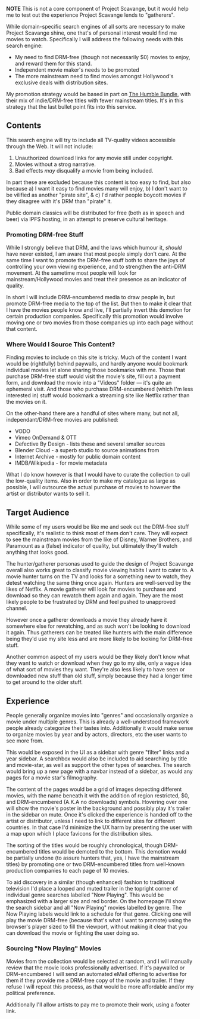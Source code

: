 **NOTE** This is not a core component of Project Scavange, but it would help me to test out the experience Project Scavange lends to "gatherers".

While domain-specific search engines of all sorts are necessary to make Project Scavange shine, one that's of personal interest would find me movies to watch. Specifically I will address the following needs with this search engine:

* My need to find DRM-free (though not necessarily $0) movies to enjoy, and reward them for this stand.
* Independent movie maker's needs to be promoted
* The more mainstream need to find movies amongst Hollywood's exclusive deals with distribution sites.

My promotion strategy would be based in part on [The Humble Bundle](https://humblebundle.com/), with their mix of indie/DRM-free titles with fewer mainstream titles. It's in this strategy that the last bullet point fits into this service. 

## Contents
This search engine will try to include all TV-quality videos accessible through the Web. It will not include:

1. Unauthorized download links for any movie still under copyright.
2. Movies without a strog narrative. 
3. Bad effects *may* disqualify a movie from being included. 

In part these are excluded because this content is too easy to find, but also because a) I want it easy to find movies many will enjoy, b) I don't want to be vilified as another "pirate site", & c) I'd rather people boycott movies if they disagree with it's DRM than "pirate" it. 

Public domain classics will be distributed for free (both as in speech and beer) via IPFS hosting, in an attempt to preserve cultural heritage. 

### Promoting DRM-free Stuff
While I strongly believe that DRM, and the laws which humour it, *should* have never existed, I am aware that most people simply don't care. At the same time I want to promote the DRM-free stuff both to share the joys of controlling your own viewing experience, and to strengthen the anti-DRM movement. At the sametime most people will look for mainstream/Hollywood movies and treat their presence as an indicator of quality. 

In short I will include DRM-encumbered media to draw people in, but promote DRM-free media to the top of the list. But then to make it clear that I have the movies people know and live, I'll partially invert this demotion for certain production companies. Specifically this promotion would involve moving one or two movies from those companies up into each page without that content. 

### Where Would I Source This Content?
Finding movies to include on this site is tricky. Much of the content I want would be (rightfully) behind paywalls, and hardly anyone would bookmark individual movies let alone sharing those bookmarks with me. Those that purchase DRM-free stuff would visit the movie's site, fill out a payment form, and download the movie into a "Videos" folder &mdash; it's quite an ephemeral visit. And those who purchase DRM-encumbered (which I'm less interested in) stuff would bookmark a streaming site like Netflix rather than the movies on it.

On the other-hand there are a handful of sites where many, but not all, independant/DRM-free movies are published:

* VODO
* Vimeo OnDemand & OTT
* Defective By Design - lists these and several smaller sources
* Blender Cloud - a superb studio to source animations from
* Internet Archive - mostly for public domain content
* IMDB/Wikipedia - for movie metadata

What I do know however is that I would have to curate the collection to cull the low-quality items. Also in order to make my catalogue as large as possible, I will outsource the actual purchase of movies to however the artist or distributor wants to sell it. 

## Target Audience
While some of my users would be like me and seek out the DRM-free stuff specifically, it's realistic to think most of them don't care. They will expect to see the mainstream movies from the like of Disney, Warner Brothers, and Paramount as a (false) indicator of quality, but ultimately they'll watch anything that looks good. 

The hunter/gatherer personas used to guide the design of Project Scavange overall also works great to classify movie viewing habits I want to cater to. A movie hunter turns on the TV and looks for a something new to watch, they detest watching the same thing once again. Hunters are well-served by the likes of Netflix. A movie gatherer will look for movies to purchase and download so they can rewatch them again and again. They are the most likely people to be frustrated by DRM and feel pushed to unapproved channel. 

However once a gatherer downloads a movie they already have it somewhere else for rewatching, and as such won't be looking to download it again. Thus gatherers can be treated like hunters with the main difference being they'd use my site less and are more likely to be looking for DRM-free stuff. 

Another common aspect of my users would be they likely don't know what they want to watch or download when they go to my site, only a vague idea of what sort of movies they want. They're also less likely to have seen or downloaded new stuff than old stuff, simply because they had a longer time to get around to the older stuff. 

## Experience
People generally organize movies into "genres" and occasionally organize a movie under multiple genres. This is already a well-understood framework people already categorize their tastes into. Additionally it would make sense to organize movies by year and by actors, directors, etc the user wants to see more from. 

This would be exposed in the UI as a sidebar with genre "filter" links and a year sidebar. A searchbox would also be included to aid searching by title and movie-star, as well as support the other types of searches. The search would bring up a new page with a navbar instead of a sidebar, as would any pages for a movie star's filmography. 

The content of the pages would be a grid of images depecting different movies, with the name beneath it with the addition of region restricted, $0, and DRM-encumbered (A.K.A no downloads) symbols. Hovering over one will show the movie's poster in the background and possibly play it's trailer in the sidebar on mute. Once it's clicked the experience is handed off to the artist or distributor, unless I need to link to different sites for different countries. In that case I'd minimize the UX harm by presenting the user with a map upon which I place favicons for the distribution sites. 

The sorting of the titles would be roughly chronological, though DRM-encumbered titles would be demoted to the bottom. This demotion would be partially undone (to assure hunters that, yes, I have the mainstream titles) by promoting one or two DRM-encumbered titles from well-known production companies to each page of 10 movies. 

To aid discovery in a similar (though enhanced) fashion to traditional television I'd place a looped and muted trailer in the topright corner of individual genre searches labelled "Now Playing". This would be emphasized with a larger size and red border. On the homepage I'll show the search sidebar and all "Now Playing" movies labelled by genre. The Now Playing labels would link to a schedule for that genre. Clicking one will play the movie DRM-free (because that's what I want to promote) using the browser's player sized to fill the viewport, without making it clear that you can download the movie or fighting the user doing so.

### Sourcing "Now Playing" Movies
Movies from the collection would be selected at random, and I will manually review that the movie looks professionally advertised. If it's paywalled or DRM-encumbered I will send an automated eMail offering to advertise for them if they provide me a DRM-free copy of the movie and trailer. If they refuse I will repeat this process, as that would be more affordable and/or my political preference. 

Additionally I'll allow artists to pay me to promote their work, using a footer link. 
